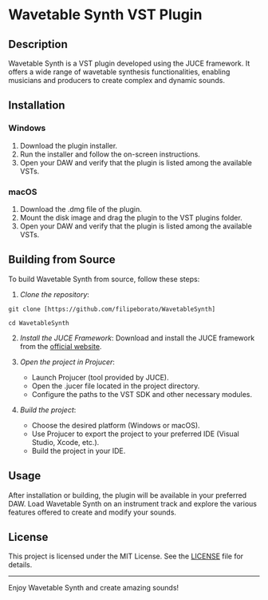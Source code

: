 # Wavetable Synth VST Plugin

## Description

Wavetable Synth is a VST plugin developed using the JUCE framework. It offers a wide range of wavetable synthesis functionalities, enabling musicians and producers to create complex and dynamic sounds. 

## Installation

### Windows

1. Download the plugin installer.
2. Run the installer and follow the on-screen instructions.
3. Open your DAW and verify that the plugin is listed among the available VSTs.

### macOS

1. Download the .dmg file of the plugin.
2. Mount the disk image and drag the plugin to the VST plugins folder.
3. Open your DAW and verify that the plugin is listed among the available VSTs.

## Building from Source

To build Wavetable Synth from source, follow these steps:

1. *Clone the repository*:

``` 
git clone [https://github.com/filipeborato/WavetableSynth]
```

```
cd WavetableSynth
```    

2. *Install the JUCE Framework*:
    Download and install the JUCE framework from the [official website](https://juce.com/).

3. *Open the project in Projucer*:
    - Launch Projucer (tool provided by JUCE).
    - Open the .jucer file located in the project directory.
    - Configure the paths to the VST SDK and other necessary modules.

4. *Build the project*:
    - Choose the desired platform (Windows or macOS).
    - Use Projucer to export the project to your preferred IDE (Visual Studio, Xcode, etc.).
    - Build the project in your IDE.

## Usage

After installation or building, the plugin will be available in your preferred DAW. Load Wavetable Synth on an instrument track and explore the various features offered to create and modify your sounds.

## License

This project is licensed under the MIT License. See the [LICENSE](LICENSE) file for details.

---

Enjoy Wavetable Synth and create amazing sounds!
